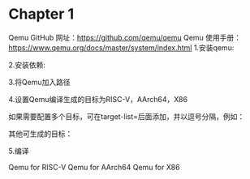# Chapter 1

Qemu GitHub 网址：<https://github.com/qemu/qemu>
 Qemu 使用手册：<https://www.qemu.org/docs/master/system/index.html>
1.安装qemu:

2.安装依赖:

3.将Qemu加入路径

4.设置Qemu编译生成的目标为RISC-V，AArch64，X86

如果需要配置多个目标，可在target-list=后面添加，并以逗号分隔，例如：

其他可生成的目标：

5.编译

Qemu for RISC-V
Qemu for AArch64
Qemu for X86
